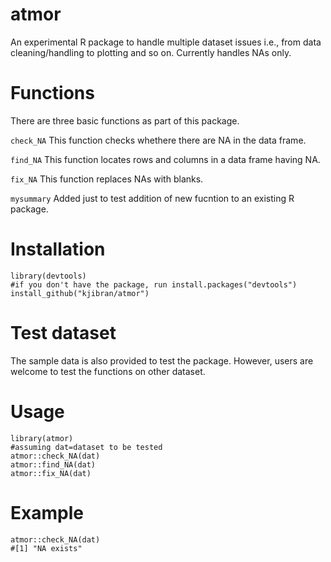# atmor

An experimental R package to handle multiple dataset issues i.e., from data cleaning/handling to plotting and so on.
Currently handles NAs only.


# Functions

There are three basic functions as part of this package.

```check_NA```
This function checks whethere there are NA in the data frame.

```find_NA```
This function locates rows and columns in a data frame having NA.

```fix_NA```
This function replaces NAs with blanks.

```mysummary```
Added just to test addition of new fucntion to an existing R package.


# Installation

```
library(devtools)
#if you don't have the package, run install.packages("devtools")
install_github("kjibran/atmor")
```

# Test dataset

The sample data is also provided to test the package. However, users are welcome to test the functions on other dataset.


# Usage

```
library(atmor)
#assuming dat=dataset to be tested
atmor::check_NA(dat)
atmor::find_NA(dat)
atmor::fix_NA(dat)
```

# Example

```
atmor::check_NA(dat)
#[1] "NA exists"
```
